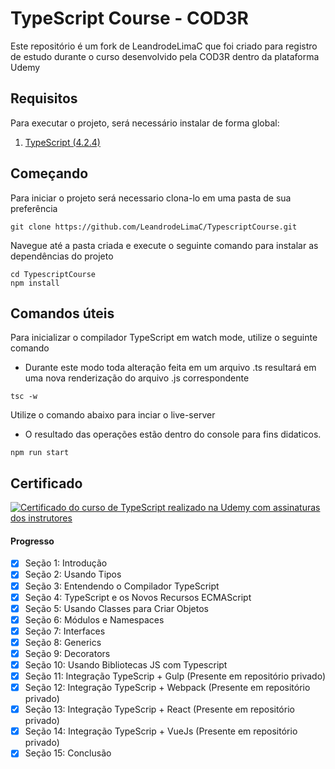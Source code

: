 # TypeScript Course - COD3R

Este repositório é um fork de LeandrodeLimaC que foi criado para registro de estudo durante o curso desenvolvido pela COD3R dentro da plataforma Udemy

Requisitos
---
Para executar o projeto, será necessário instalar de forma global:

1. [TypeScript (4.2.4)](https://www.npmjs.com/package/typescript/v/4.2.4)

Começando
---
Para iniciar o projeto será necessario clona-lo em uma pasta de sua preferência

```shell
git clone https://github.com/LeandrodeLimaC/TypescriptCourse.git
```

Navegue até a pasta criada e execute o seguinte comando para instalar as dependências do projeto
```shell
cd TypescriptCourse
npm install
```

Comandos úteis
---
Para inicializar o compilador TypeScript em watch mode, utilize o seguinte comando
- Durante este modo toda alteração feita em um arquivo .ts resultará em uma nova renderização do arquivo .js correspondente
```shell
tsc -w
```

Utilize o comando abaixo para inciar o live-server
- O resultado das operações estão dentro do console para fins didaticos.
```shell
npm run start
```

Certificado
---

[![Certificado do curso de TypeScript realizado na Udemy com assinaturas dos instrutores](certificado.jpg "Certificado do curso com link para pagina de conclusão")](https://www.udemy.com/certificate/UC-827e377e-ada9-4323-92ce-c2428f42a71e/)
#### Progresso

- [x] Seção 1: Introdução
- [x] Seção 2: Usando Tipos
- [x] Seção 3: Entendendo o Compilador TypeScript
- [x] Seção 4: TypeScript e os Novos Recursos ECMAScript
- [x] Seção 5: Usando Classes para Criar Objetos
- [x] Seção 6: Módulos e Namespaces
- [x] Seção 7: Interfaces
- [x] Seção 8: Generics
- [x] Seção 9: Decorators
- [x] Seção 10: Usando Bibliotecas JS com Typescript
- [x] Seção 11: Integração TypeScrip + Gulp (Presente em repositório privado)
- [x] Seção 12: Integração TypeScrip + Webpack (Presente em repositório privado)
- [x] Seção 13: Integração TypeScrip + React (Presente em repositório privado)
- [x] Seção 14: Integração TypeScrip + VueJs (Presente em repositório privado)
- [x] Seção 15: Conclusão
